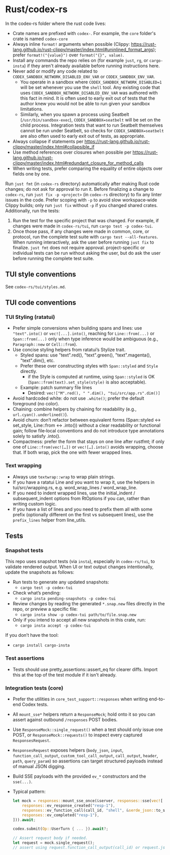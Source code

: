 # Rust/codex-rs

In the codex-rs folder where the rust code lives:

- Crate names are prefixed with `codex-`. For example, the `core` folder's crate is named `codex-core`
- Always inline `format!` arguments when possible (Clippy: https://rust-lang.github.io/rust-clippy/master/index.html#uninlined_format_args); prefer `format!("{value}")` over `format("{}", value)`.
- Install any commands the repo relies on (for example `just`, `rg`, or `cargo-insta`) if they aren't already available before running instructions here.
- Never add or modify any code related to `CODEX_SANDBOX_NETWORK_DISABLED_ENV_VAR` or `CODEX_SANDBOX_ENV_VAR`.
  - You operate in a sandbox where `CODEX_SANDBOX_NETWORK_DISABLED=1` will be set whenever you use the `shell` tool. Any existing code that uses `CODEX_SANDBOX_NETWORK_DISABLED_ENV_VAR` was authored with this fact in mind. It is often used to early exit out of tests that the author knew you would not be able to run given your sandbox limitations.
  - Similarly, when you spawn a process using Seatbelt (`/usr/bin/sandbox-exec`), `CODEX_SANDBOX=seatbelt` will be set on the child process. Integration tests that want to run Seatbelt themselves cannot be run under Seatbelt, so checks for `CODEX_SANDBOX=seatbelt` are also often used to early exit out of tests, as appropriate.
- Always collapse if statements per https://rust-lang.github.io/rust-clippy/master/index.html#collapsible_if
- Use method references over closures when possible per https://rust-lang.github.io/rust-clippy/master/index.html#redundant_closure_for_method_calls
- When writing tests, prefer comparing the equality of entire objects over fields one by one.

Run `just fmt` (in `codex-rs` directory) automatically after making Rust code changes; do not ask for approval to run it. Before finalizing a change to `codex-rs`, run `just fix -p <project>` (in `codex-rs` directory) to fix any linter issues in the code. Prefer scoping with `-p` to avoid slow workspace‑wide Clippy builds; only run `just fix` without `-p` if you changed shared crates. Additionally, run the tests:

1. Run the test for the specific project that was changed. For example, if changes were made in `codex-rs/tui`, run `cargo test -p codex-tui`.
2. Once those pass, if any changes were made in common, core, or protocol, run the complete test suite with `cargo test --all-features`.
   When running interactively, ask the user before running `just fix` to finalize. `just fmt` does not require approval. project-specific or individual tests can be run without asking the user, but do ask the user before running the complete test suite.

## TUI style conventions

See `codex-rs/tui/styles.md`.

## TUI code conventions

### TUI Styling (ratatui)

- Prefer simple conversions when building spans and lines: use `"text".into()` or `vec![...].into()`, reaching for `Line::from(...)` or `Span::from(...)` only when type inference would be ambiguous (e.g., `Paragraph::new` or `Cell::from`).
- Use concise styling helpers from ratatui’s Stylize trait.
  - Styled spans: use "text".red(), "text".green(), "text".magenta(), "text".dim(), etc.
  - Prefer these over constructing styles with `Span::styled` and `Style` directly.
    - if the Style is computed at runtime, using `Span::styled` is OK (`Span::from(text).set_style(style)` is also acceptable).
  - Example: patch summary file lines
    - Desired: `vec!["M".red(), " ".dim(), "tui/src/app.rs".dim()]`
- Avoid hardcoded white: do not use `.white()`; prefer the default foreground (no color).
- Chaining: combine helpers by chaining for readability (e.g., `url.cyan().underlined()`).
- Avoid churn: don’t refactor between equivalent forms (Span::styled ↔ set_style, Line::from ↔ .into()) without a clear readability or functional gain; follow file‑local conventions and do not introduce type annotations solely to satisfy .into().
- Compactness: prefer the form that stays on one line after rustfmt; if only one of `Line::from(vec![…])` or `vec![…].into()` avoids wrapping, choose that. If both wrap, pick the one with fewer wrapped lines.

### Text wrapping

- Always use `textwrap::wrap` to wrap plain strings.
- If you have a ratatui Line and you want to wrap it, use the helpers in tui/src/wrapping.rs, e.g. word_wrap_lines / word_wrap_line.
- If you need to indent wrapped lines, use the initial_indent / subsequent_indent options from RtOptions if you can, rather than writing custom logic.
- If you have a list of lines and you need to prefix them all with some prefix (optionally different on the first vs subsequent lines), use the `prefix_lines` helper from line_utils.

## Tests

### Snapshot tests

This repo uses snapshot tests (via `insta`), especially in `codex-rs/tui`, to validate rendered output. When UI or text output changes intentionally, update the snapshots as follows:

- Run tests to generate any updated snapshots:
  - `cargo test -p codex-tui`
- Check what’s pending:
  - `cargo insta pending-snapshots -p codex-tui`
- Review changes by reading the generated `*.snap.new` files directly in the repo, or preview a specific file:
  - `cargo insta show -p codex-tui path/to/file.snap.new`
- Only if you intend to accept all new snapshots in this crate, run:
  - `cargo insta accept -p codex-tui`

If you don’t have the tool:

- `cargo install cargo-insta`

### Test assertions

- Tests should use pretty_assertions::assert_eq for clearer diffs. Import this at the top of the test module if it isn't already.

### Integration tests (core)

- Prefer the utilities in `core_test_support::responses` when writing end-to-end Codex tests.

- All `mount_sse*` helpers return a `ResponseMock`; hold onto it so you can assert against outbound `/responses` POST bodies.
- Use `ResponseMock::single_request()` when a test should only issue one POST, or `ResponseMock::requests()` to inspect every captured `ResponsesRequest`.
- `ResponsesRequest` exposes helpers (`body_json`, `input`, `function_call_output`, `custom_tool_call_output`, `call_output`, `header`, `path`, `query_param`) so assertions can target structured payloads instead of manual JSON digging.
- Build SSE payloads with the provided `ev_*` constructors and the `sse(...)`.

- Typical pattern:

  ```rust
  let mock = responses::mount_sse_once(&server, responses::sse(vec![
      responses::ev_response_created("resp-1"),
      responses::ev_function_call(call_id, "shell", &serde_json::to_string(&args)?),
      responses::ev_completed("resp-1"),
  ])).await;

  codex.submit(Op::UserTurn { ... }).await?;

  // Assert request body if needed.
  let request = mock.single_request();
  // assert using request.function_call_output(call_id) or request.json_body() or other helpers.
  ```
